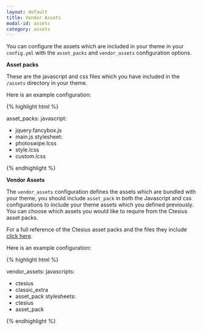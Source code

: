 ```yaml
---
layout: default
title: Vendor Assets
modal-id: assets
category: assets
---
```


You can configure the assets which are included in your theme in your ``config.yml`` with the ``asset_packs`` and ``vendor_assets`` configuration options.

**Asset packs**

These are the javascript and css files which you have included in the ``/assets`` directory in your theme.

Here is an example configuration:

{% highlight html %}

asset_packs:
 javascript:
  - jquery.fancybox.js
  - main.js
 stylesheet:
  - photoswipe.lcss
  - style.lcss
  - custom.lcss

{% endhighlight %}

**Vendor Assets**

The ``vendor_assets`` configuration defines the assets which are bundled with your theme, you should include ``asset_pack`` in both the Javascript and css configurations to include your theme assets which you defined previously. You can choose which assets you would like to require from the Ctesius asset packs.

For a full reference of the Ctesius asset packs and the files they include [click here](/appendix/application-assets).

Here is an example configuration:

{% highlight html %}

vendor_assets:
 javascripts:
  - ctesius
  - classic_extra
  - asset_pack
 stylesheets:
  - ctesius
  - asset_pack

{% endhighlight %}
